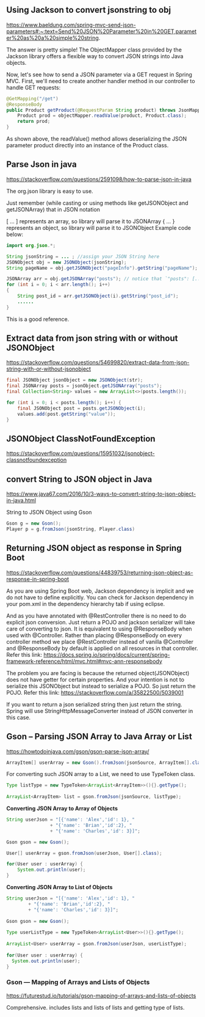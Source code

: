 ## Using Jackson to convert jsonstring to obj

https://www.baeldung.com/spring-mvc-send-json-parameters#:~:text=Send%20JSON%20Parameter%20in%20GET,parameter%20as%20a%20simple%20string.

The answer is pretty simple! The ObjectMapper class provided by the Jackson library offers a flexible way to convert JSON strings into Java objects.

Now, let's see how to send a JSON parameter via a GET request in Spring MVC. First, we'll need to create another handler method in our controller to handle GET requests:

```java
@GetMapping("/get")
@ResponseBody
public Product getProduct(@RequestParam String product) throws JsonMappingException, JsonProcessingException {
    Product prod = objectMapper.readValue(product, Product.class);
    return prod;
}
```
As shown above, the readValue() method allows deserializing the JSON parameter product directly into an instance of the Product class.

## Parse Json in java

https://stackoverflow.com/questions/2591098/how-to-parse-json-in-java

The org.json library is easy to use.

Just remember (while casting or using methods like getJSONObject and getJSONArray) that in JSON notation

[ … ] represents an array, so library will parse it to JSONArray
{ … } represents an object, so library will parse it to JSONObject
Example code below:

```java
import org.json.*;

String jsonString = ... ; //assign your JSON String here
JSONObject obj = new JSONObject(jsonString);
String pageName = obj.getJSONObject("pageInfo").getString("pageName");

JSONArray arr = obj.getJSONArray("posts"); // notice that `"posts": [...]`
for (int i = 0; i < arr.length(); i++)
{
    String post_id = arr.getJSONObject(i).getString("post_id");
    ......
}
```

This is a good reference.

## Extract data from json string with or without JSONObject

https://stackoverflow.com/questions/54699820/extract-data-from-json-string-with-or-without-jsonobject

```java
final JSONObject jsonObject = new JSONObject(str);
final JSONArray posts = jsonObject.getJSONArray("posts");
final Collection<String> values = new ArrayList<>(posts.length());

for (int i = 0; i < posts.length(); i++) {
    final JSONObject post = posts.getJSONObject(i);
    values.add(post.getString("value"));
}

```

## JSONObject ClassNotFoundException

https://stackoverflow.com/questions/15951032/jsonobject-classnotfoundexception

## convert String to JSON object in Java

https://www.java67.com/2016/10/3-ways-to-convert-string-to-json-object-in-java.html

String to JSON Object using Gson

```java
Gson g = new Gson();
Player p = g.fromJson(jsonString, Player.class)
```

## Returning JSON object as response in Spring Boot

https://stackoverflow.com/questions/44839753/returning-json-object-as-response-in-spring-boot

As you are using Spring Boot web, Jackson dependency is implicit and we do not have to define explicitly. You can check for Jackson dependency in your pom.xml in the dependency hierarchy tab if using eclipse.

And as you have annotated with @RestController there is no need to do explicit json conversion. Just return a POJO and jackson serializer will take care of converting to json. It is equivalent to using @ResponseBody when used with @Controller. Rather than placing @ResponseBody on every controller method we place @RestController instead of vanilla @Controller and @ResponseBody by default is applied on all resources in that controller.
Refer this link: https://docs.spring.io/spring/docs/current/spring-framework-reference/html/mvc.html#mvc-ann-responsebody

The problem you are facing is because the returned object(JSONObject) does not have getter for certain properties. And your intention is not to serialize this JSONObject but instead to serialize a POJO. So just return the POJO.
Refer this link: https://stackoverflow.com/a/35822500/5039001

If you want to return a json serialized string then just return the string. Spring will use StringHttpMessageConverter instead of JSON converter in this case.

## Gson – Parsing JSON Array to Java Array or List

https://howtodoinjava.com/gson/gson-parse-json-array/

```java
ArrayItem[] userArray = new Gson().fromJson(jsonSource, ArrayItem[].class); 
```

For converting such JSON array to a List, we need to use TypeToken class.

```java
Type listType = new TypeToken<ArrayList<ArrayItem>>(){}.getType();
 
ArrayList<ArrayItem> list = gson.fromJson(jsonSource, listType);  
```

**Converting JSON Array to Array of Objects**

```java
String userJson = "[{'name': 'Alex','id': 1}, "
				+ "{'name': 'Brian','id':2}, "
				+ "{'name': 'Charles','id': 3}]";

Gson gson = new Gson(); 

User[] userArray = gson.fromJson(userJson, User[].class);  

for(User user : userArray) {
	System.out.println(user);
}
```

**Converting JSON Array to List of Objects**

```java
String userJson = "[{'name': 'Alex','id': 1}, "
        + "{'name': 'Brian','id':2}, "
        + "{'name': 'Charles','id': 3}]";
     
Gson gson = new Gson(); 
 
Type userListType = new TypeToken<ArrayList<User>>(){}.getType();
 
ArrayList<User> userArray = gson.fromJson(userJson, userListType);  
 
for(User user : userArray) {
  System.out.println(user);
}
```

### Gson — Mapping of Arrays and Lists of Objects

https://futurestud.io/tutorials/gson-mapping-of-arrays-and-lists-of-objects

Comprehensive. includes lists and lists of lists and getting type of lists.

## 

